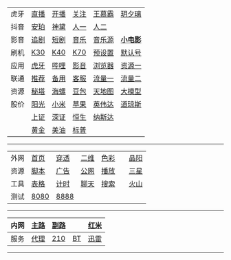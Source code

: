 |||||||
|-|-|-|-|-|-|
|虎牙|[直播](https://m.huya.com/huaweimei)|[开播](https://i.huya.com/index.php?m=ProfileSetting#ktylts)|[关注](https://www.huya.com/myfollow)|[王慕霸](https://m.huya.com/189201)|[玥夕璃](https://m.huya.com/21809097)|
|抖音|[安珀](https://live.douyin.com/356402078496)|[神黛](https://live.douyin.com/588307360871)|[人一](https://v.douyin.com/PadUM_9tqH4)|[人二](https://v.douyin.com/e6ydqZwy5z4/)|
|影音|[追剧](https://m.zjuys.com/)|[短剧](https://www.duanjuwang.cc/)|[音乐](https://github.com/maotoumao/MusicFree/releases)|[音乐源](https://raw.niuma666bet.buzz/Huibq/keep-alive/master/Music_Free/myPlugins.json)|**[小电影](/web/?uri=/md/av.md)**|
|刷机|[K30](https://xiaomirom.com/rom/redmi-k30-5g-redmi-k30i-5g-picasso-china-fastboot-recovery-rom/)|[K40](https://xiaomirom.com/rom/redmi-k40s-munch-china-fastboot-recovery-rom/)|[K70](https://xiaomirom.com/rom/redmi-k70e-poco-x6-pro-5g-duchamp-china-fastboot-recovery-rom/)|[预设置](/web/?uri=/md/miui.md)|[默认号](/web/?uri=/md/mi.md)|
|应用|[虎牙](https://www.firepx.com/app/android-huaya-google-play/)|[哔哩](https://www.firepx.com/app/bilibili-google-play-and-other-version/)|[影音](https://www.firepx.com/app/qqplayer-last-version/)|[浏览器](https://www.firepx.com/app/android-via-google-play/)|[资源一](https://cn.uptodown.com/windows)|
|联通|[推荐](https://onlinesim.io/zh)|[备用](https://www.yunjiema.top)|[客服](tel:10010)|[流量一](sms:10010?body=cxll)|[流量二](sms:10010?body=2082)|
|资源|[秘塔](https://metaso.cn)|[海螺](https://hailuoai.com)|[豆包](https://www.doubao.com)|[天地图](https://guangdong.tianditu.gov.cn/)|[大模型](/web/?uri=/md/ali.md)|
|股价|[阳光](https://www.msn.cn/zh-cn/money/stockdetails/fi-adei2w)|[小米](https://www.msn.cn/zh-cn/money/stockdetails/fi-bgnyp2)|[苹果](https://www.msn.cn/zh-cn/money/stockdetails/fi-a1mou2)|[英伟达](https://www.msn.cn/zh-cn/money/stockdetails/fi-a1yv52)|[道琼斯](https://www.msn.cn/zh-cn/money/watchlist?id=a6qja2)|
||[上证](https://www.msn.cn/zh-cn/money/indexdetails/000001-cn-index/fi-adfh77)|[深证](https://www.msn.cn/zh-cn/money/watchlist?id=adg1m7)|[恒生](https://www.msn.cn/zh-cn/money/watchlist?id=ah7etc)|[纳斯达](https://www.msn.cn/zh-cn/money/watchlist?id=a3oxnm)|
||[黄金](https://www.sge.com.cn/h5_sjzx/hqzs)|[美油](https://www.msn.cn/zh-cn/money/watchlist?id=auvwzr)|[标普](https://www.msn.cn/zh-cn/money/watchlist?id=a33k6h)|

---

||||||||
|-|-|-|-|-|-|-|
|外网|[首页](http://241688622:88/)|[穿透](http://public.freefrp.org:11111/?from=/)|[二维](/web/qrcode.html)|[色彩](/web/color.html?color=)||[晶阳](/web/?uri=/md/jingyang.md)|
|资源|[脚本](/js/bing.js)|[广告](/web/adb.html)|[公网](/web/ipv6.html)|[播放](/web/m3u8.html)||[三星](http://10.0.0.5)|
|工具|[表格](/web/markdown.html)|[计时](/web/time.html)|[聊天](/web/ai.html)|[搜索](/web/search.html)||[火山](http://241688622)|
|测试|[8080](http://241688622:8080)|[8888](http://241688622:8081)|||

---

|内网|[主路](http://10.0.0.1)|[副路](http://10.0.0.2)||[红米](http://10.0.0.6)|
|-|-|-|-|-|
|服务|[代理](http://5.mm:20171)|[210](http://210.mm)|[BT](http://208.mm)|[迅雷](http://209.mm)|

---